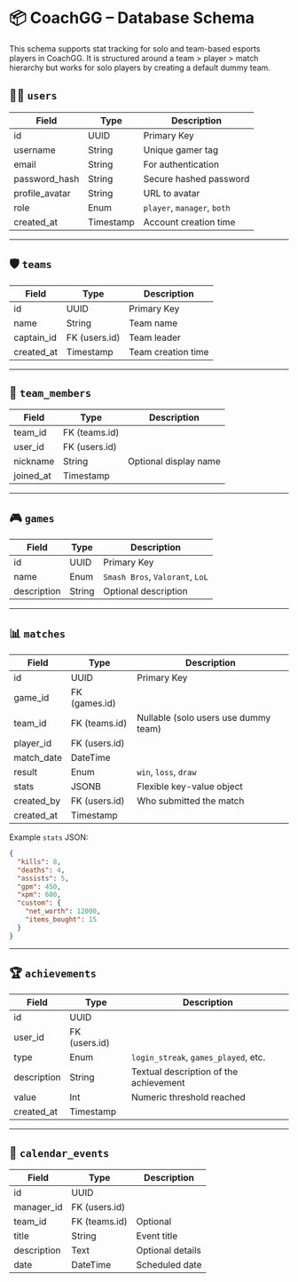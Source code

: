 # 📦 CoachGG – Database Schema

This schema supports stat tracking for solo and team-based esports players in CoachGG. It is structured around a team > player > match hierarchy but works for solo players by creating a default dummy team.

## 🧑‍💻 `users`

| Field          | Type          | Description                        |
|----------------|---------------|------------------------------------|
| id             | UUID          | Primary Key                        |
| username       | String        | Unique gamer tag                   |
| email          | String        | For authentication                 |
| password_hash  | String        | Secure hashed password             |
| profile_avatar | String        | URL to avatar                      |
| role           | Enum          | `player`, `manager`, `both`        |
| created_at     | Timestamp     | Account creation time              |

---

## 🛡️ `teams`

| Field       | Type          | Description                |
|-------------|---------------|----------------------------|
| id          | UUID          | Primary Key                |
| name        | String        | Team name                  |
| captain_id  | FK (users.id) | Team leader                |
| created_at  | Timestamp     | Team creation time         |

---

## 👥 `team_members`

| Field       | Type           | Description                |
|-------------|----------------|----------------------------|
| team_id     | FK (teams.id)  |                            |
| user_id     | FK (users.id)  |                            |
| nickname    | String         | Optional display name      |
| joined_at   | Timestamp      |                            |

---

## 🎮 `games`

| Field       | Type     | Description                             |
|-------------|----------|-----------------------------------------|
| id          | UUID     | Primary Key                             |
| name        | Enum     | `Smash Bros`, `Valorant`, `LoL`         |
| description | String   | Optional description                    |

---

## 📊 `matches`

| Field        | Type             | Description                              |
|--------------|------------------|------------------------------------------|
| id           | UUID             | Primary Key                              |
| game_id      | FK (games.id)    |                                          |
| team_id      | FK (teams.id)    | Nullable (solo users use dummy team)     |
| player_id    | FK (users.id)    |                                          |
| match_date   | DateTime         |                                          |
| result       | Enum             | `win`, `loss`, `draw`                    |
| stats        | JSONB            | Flexible key-value object                |
| created_by   | FK (users.id)    | Who submitted the match                  |
| created_at   | Timestamp        |                                          |

Example `stats` JSON:
```json
{
  "kills": 8,
  "deaths": 4,
  "assists": 5,
  "gpm": 450,
  "xpm": 600,
  "custom": {
    "net_worth": 12000,
    "items_bought": 15
  }
}
```

---

## 🏆 `achievements`

| Field        | Type           | Description                               |
|--------------|----------------|-------------------------------------------|
| id           | UUID           |                                           |
| user_id      | FK (users.id)  |                                           |
| type         | Enum           | `login_streak`, `games_played`, etc.     |
| description  | String         | Textual description of the achievement    |
| value        | Int            | Numeric threshold reached                 |
| created_at   | Timestamp      |                                           |

---

## 📅 `calendar_events`

| Field        | Type           | Description                             |
|--------------|----------------|-----------------------------------------|
| id           | UUID           |                                         |
| manager_id   | FK (users.id)  |                                         |
| team_id      | FK (teams.id)  | Optional                                |
| title        | String         | Event title                             |
| description  | Text           | Optional details                        |
| date         | DateTime       | Scheduled date                          |